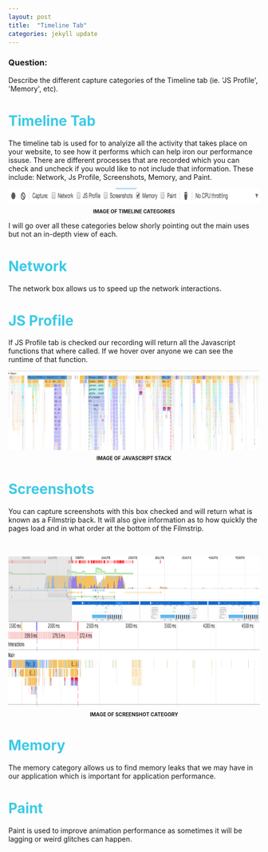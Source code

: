 ```yaml
---
layout: post
title:  "Timeline Tab"
categories: jekyll update
---
```

### Question:
Describe the different capture categories of the Timeline tab (ie. 'JS Profile', 'Memory', etc).

<h1 style="color:#3CCAE6">Timeline Tab</h1>

The timeline tab is used for to analyize all the activity that takes place on your website, to see how it performs which can help iron our performance issuse. There are different processes that are recorded which you can check and uncheck if you would like to not include that information. These include: Network, Js Profile, Screenshots, Memory, and Paint. 


<img style="display:block; margin: 0 auto; width: 600px; height: 30px" src="../images/timelineCats.png">      
<p style="text-align: center;text-transform: uppercase; font-size: 10px; font-weight: bolder;">image of timeline categories<p>

I will go over all these categories below shorly pointing out the main uses but not an in-depth view of each.

<h1 style="color:#3CCAE6">Network</h1>

The network box allows us to speed up the network interactions.


<h1 style="color:#3CCAE6">JS Profile</h1>

If JS Profile tab is checked our recording will return all the Javascript functions that where called. If we hover over anyone we can see the runtime of that function. 

<img style="display:block; margin: 0 auto; width: 700px" src="../images/JsProfile.png">      
<p style="text-align: center;text-transform: uppercase; font-size: 10px; font-weight: bolder;">image of Javascript Stack<p>


<h1 style="color:#3CCAE6">Screenshots</h1>

You can capture screenshots with this box checked and will return what is known as a Filmstrip back. It will also give information as to how quickly the pages load and in what order at the bottom of the Filmstrip.

<br>
<br>

<img style="display:block; margin: 0 auto; width: 700px; height: 300px" src="../images/Screenshot.png">      
<p style="text-align: center;text-transform: uppercase; font-size: 10px; font-weight: bolder;">image of Screenshot Category<p>


<h1 style="color:#3CCAE6">Memory</h1>

The memory category allows us to find memory leaks that we may have in our application which is important for application performance.


<h1 style="color:#3CCAE6">Paint</h1>

Paint is used to improve animation performance as sometimes it will be lagging or weird glitches can happen. 